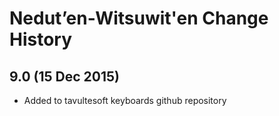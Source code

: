 Nedut’en-Witsuwit'en Change History
============================

9.0 (15 Dec 2015)
-----------------

* Added to tavultesoft keyboards github repository
